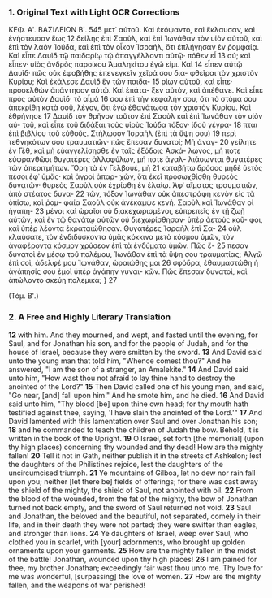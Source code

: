 ### 1. Original Text with Light OCR Corrections

ΚΕΦ. Αʹ. ΒΑΣΙΛΕΙΩΝ Βʹ. 545
μετ᾿ αὐτοῦ. Καὶ ἐκόψαντο, καὶ ἔκλαυσαν, καὶ ἐνήστευσαν ἕως 12
δείλης ἐπὶ Σαοὺλ, καὶ ἐπὶ Ἰωνάθαν τὸν υἱὸν αὐτοῦ, καὶ ἐπὶ τὸν λαὸν
Ἰούδα, καὶ ἐπὶ τὸν οἶκον Ἰσραήλ, ὅτι ἐπλήγησαν ἐν ῥομφαίᾳ.
Καὶ εἶπε Δαυὶδ τῷ παιδαρίῳ τῷ ἀπαγγέλλοντι αὐτῷ· πόθεν εἶ 13
σύ; καὶ εἶπεν· υἱὸς ἀνδρὸς παροίκου Ἀμαληκίτου ἐγώ εἰμι. Καὶ 14
εἶπεν αὐτῷ Δαυὶδ· πῶς οὐκ ἐφοβήθης ἐπενεγκεῖν χεῖρά σου δια-
φθεῖραι τὸν χριστὸν Κυρίου; Καὶ ἐκάλεσε Δαυὶδ ἓν τῶν παιδα- 15
ρίων αὐτοῦ, καὶ εἶπε· προσελθὼν ἀπάντησον αὐτῷ. Καὶ ἐπάτα-
ξεν αὐτὸν, καὶ ἀπέθανε. Καὶ εἶπε πρὸς αὐτὸν Δαυὶδ· τὸ αἷμά 16
σου ἐπὶ τὴν κεφαλήν σου, ὅτι τὸ στόμα σου ἀπεκρίθη κατὰ σοῦ,
λέγον, ὅτι ἐγὼ ἐθανάτωσα τὸν χριστὸν Κυρίου. Καὶ ἐθρήνησε 17
Δαυὶδ τὸν θρῆνον τοῦτον ἐπὶ Σαοὺλ καὶ ἐπὶ Ἰωνάθαν τὸν υἱὸν αὐ-
τοῦ, καὶ εἶπε τοῦ διδάξαι τοὺς υἱοὺς Ἰούδα τόξον· ἰδοὺ γέγρα- 18
πται ἐπὶ βιβλίου τοῦ εὐθοῦς. Στήλωσον Ἰσραὴλ (ἐπὶ τὰ ὕψη σου) 19
περὶ τεθνηκότων σου τραυματιῶν· πῶς ἔπεσαν δυνατοί; Μὴ ἀναγ- 20
γείλητε ἐν Γὲθ, καὶ μὴ εὐαγγελίσησθε ἐν ταῖς ἐξόδοις Ἀσκά-
λωνος, μή ποτε εὐφρανθῶσι θυγατέρες ἀλλοφύλων, μή ποτε ἀγαλ-
λιάσωνται θυγατέρες τῶν ἀπεριτμήτων. Ὄρη τὰ ἐν Γελβουέ, μὴ 21
καταβήτω δρόσος μηδὲ ὑετὸς πέσοι ἐφ᾿ ὑμᾶς· καὶ ἀγροὶ ἀπαρ-
χῶν, ὅτι ἐκεῖ προσωχθίσθη θυρεὸς δυνατῶν· θυρεὸς Σαοὺλ οὐκ
ἐχρίσθη ἐν ἐλαίῳ. Ἀφ᾿ αἵματος τραυματιῶν, ἀπὸ στέατος δυνα- 22
τῶν, τόξον Ἰωνάθαν οὐκ ἀπεστράφη κενὸν εἰς τὰ ὀπίσω, καὶ ῥομ-
φαία Σαοὺλ οὐκ ἀνέκαμψε κενή. Σαοὺλ καὶ Ἰωνάθαν οἱ ἠγαπη- 23
μένοι καὶ ὡραῖοι οὐ διακεχωρισμένοι, εὐπρεπεῖς ἐν τῇ ζωῇ αὐτῶν,
καὶ ἐν τῷ θανάτῳ αὐτῶν οὐ διεχωρίσθησαν· ὑπὲρ ἀετοὺς κοῦ-
φοι, καὶ ὑπὲρ λέοντα ἐκραταιώθησαν. Θυγατέρες Ἰσραὴλ ἐπὶ Σα- 24
οὺλ κλαύσατε, τὸν ἐνδιδύσκοντα ὑμᾶς κόκκινα μετὰ κόσμου ὑμῶν,
τὸν ἀναφέροντα κόσμον χρύσεον ἐπὶ τὰ ἐνδύματα ὑμῶν. Πῶς ἔ- 25
πεσαν δυνατοὶ ἐν μέσῳ τοῦ πολέμου, Ἰωνάθαν ἐπὶ τὰ ὕψη σου
τραυματίας; Ἀλγῶ ἐπὶ σοὶ, ἀδελφέ μου Ἰωνάθαν, ὡραιώθης μοι 26
σφόδρα, ἐθαυμαστώθη ἡ ἀγάπησίς σου ἐμοὶ ὑπὲρ ἀγάπην γυναι-
κῶν. Πῶς ἔπεσαν δυνατοὶ, καὶ ἀπώλοντο σκεύη πολεμικά; } 27

(Τόμ. Βʹ.)

### 2. A Free and Highly Literary Translation

**12** with him. And they mourned, and wept, and fasted until the evening, for Saul, and for Jonathan his son, and for the people of Judah, and for the house of Israel, because they were smitten by the sword.
**13** And David said unto the young man that told him, "Whence comest thou?" And he answered, "I am the son of a stranger, an Amalekite."
**14** And David said unto him, "How wast thou not afraid to lay thine hand to destroy the anointed of the Lord?"
**15** Then David called one of his young men, and said, "Go near, [and] fall upon him." And he smote him, and he died.
**16** And David said unto him, "Thy blood [be] upon thine own head; for thy mouth hath testified against thee, saying, 'I have slain the anointed of the Lord.'"
**17** And David lamented with this lamentation over Saul and over Jonathan his son;
**18** and he commanded to teach the children of Judah the bow. Behold, it is written in the book of the Upright.
**19** O Israel, set forth [the memorial] (upon thy high places) concerning thy wounded and thy dead! How are the mighty fallen!
**20** Tell it not in Gath, neither publish it in the streets of Ashkelon; lest the daughters of the Philistines rejoice, lest the daughters of the uncircumcised triumph.
**21** Ye mountains of Gilboa, let no dew nor rain fall upon you; neither [let there be] fields of offerings; for there was cast away the shield of the mighty, the shield of Saul, not anointed with oil.
**22** From the blood of the wounded, from the fat of the mighty, the bow of Jonathan turned not back empty, and the sword of Saul returned not void.
**23** Saul and Jonathan, the beloved and the beautiful, not separated, comely in their life, and in their death they were not parted; they were swifter than eagles, and stronger than lions.
**24** Ye daughters of Israel, weep over Saul, who clothed you in scarlet, with [your] adornments, who brought up golden ornaments upon your garments.
**25** How are the mighty fallen in the midst of the battle! Jonathan, wounded upon thy high places!
**26** I am pained for thee, my brother Jonathan; exceedingly fair wast thou unto me. Thy love for me was wonderful, [surpassing] the love of women.
**27** How are the mighty fallen, and the weapons of war perished!